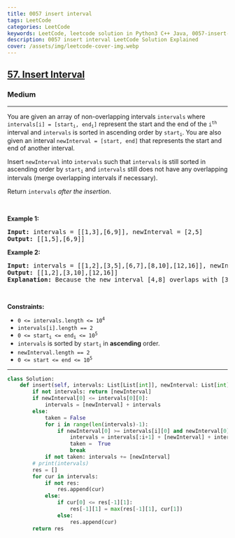```yaml
---
title: 0057 insert interval
tags: LeetCode
categories: LeetCode
keywords: LeetCode, leetcode solution in Python3 C++ Java, 0057-insert-interval solution
description: 0057 insert interval LeetCode Solution Explained
cover: /assets/img/leetcode-cover-img.webp
---
```



<h2><a href="https://leetcode.com/problems/insert-interval/">57. Insert Interval</a></h2><h3>Medium</h3><hr><div><p>You are given an array of non-overlapping intervals <code>intervals</code> where <code>intervals[i] = [start<sub>i</sub>, end<sub>i</sub>]</code> represent the start and the end of the <code>i<sup>th</sup></code> interval and <code>intervals</code> is sorted in ascending order by <code>start<sub>i</sub></code>. You are also given an interval <code>newInterval = [start, end]</code> that represents the start and end of another interval.</p>

<p>Insert <code>newInterval</code> into <code>intervals</code> such that <code>intervals</code> is still sorted in ascending order by <code>start<sub>i</sub></code> and <code>intervals</code> still does not have any overlapping intervals (merge overlapping intervals if necessary).</p>

<p>Return <code>intervals</code><em> after the insertion</em>.</p>

<p>&nbsp;</p>
<p><strong class="example">Example 1:</strong></p>

<pre><strong>Input:</strong> intervals = [[1,3],[6,9]], newInterval = [2,5]
<strong>Output:</strong> [[1,5],[6,9]]
</pre>

<p><strong class="example">Example 2:</strong></p>

<pre><strong>Input:</strong> intervals = [[1,2],[3,5],[6,7],[8,10],[12,16]], newInterval = [4,8]
<strong>Output:</strong> [[1,2],[3,10],[12,16]]
<strong>Explanation:</strong> Because the new interval [4,8] overlaps with [3,5],[6,7],[8,10].
</pre>

<p>&nbsp;</p>
<p><strong>Constraints:</strong></p>

<ul>
	<li><code>0 &lt;= intervals.length &lt;= 10<sup>4</sup></code></li>
	<li><code>intervals[i].length == 2</code></li>
	<li><code>0 &lt;= start<sub>i</sub> &lt;= end<sub>i</sub> &lt;= 10<sup>5</sup></code></li>
	<li><code>intervals</code> is sorted by <code>start<sub>i</sub></code> in <strong>ascending</strong> order.</li>
	<li><code>newInterval.length == 2</code></li>
	<li><code>0 &lt;= start &lt;= end &lt;= 10<sup>5</sup></code></li>
</ul>
</div>

---




```python
class Solution:
    def insert(self, intervals: List[List[int]], newInterval: List[int]) -> List[List[int]]:
        if not intervals: return [newInterval]
        if newInterval[0] <= intervals[0][0]:
            intervals = [newInterval] + intervals
        else:
            taken = False
            for i in range(len(intervals)-1):
                if newInterval[0] >= intervals[i][0] and newInterval[0] <= intervals[i+1][0]:
                    intervals = intervals[:i+1] + [newInterval] + intervals[i+1:]
                    taken =  True
                    break
            if not taken: intervals += [newInterval]
        # print(intervals)
        res = []
        for cur in intervals:
            if not res: 
                res.append(cur)
            else:
                if cur[0] <= res[-1][1]:
                    res[-1][1] = max(res[-1][1], cur[1])
                else:
                    res.append(cur)
        return res
```
